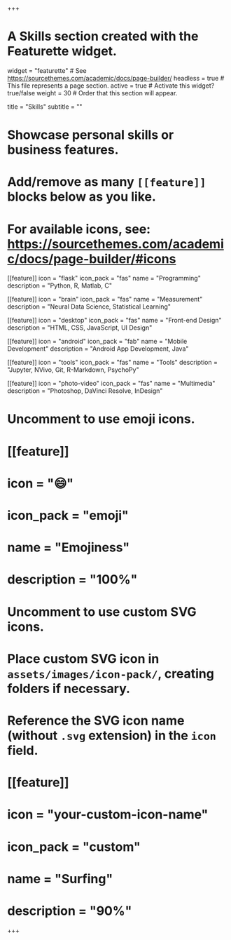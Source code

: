 +++
# A Skills section created with the Featurette widget.
widget = "featurette"  # See https://sourcethemes.com/academic/docs/page-builder/
headless = true  # This file represents a page section.
active = true  # Activate this widget? true/false
weight = 30  # Order that this section will appear.

title = "Skills"
subtitle = ""

# Showcase personal skills or business features.
# 
# Add/remove as many `[[feature]]` blocks below as you like.
# 
# For available icons, see: https://sourcethemes.com/academic/docs/page-builder/#icons

[[feature]]
  icon = "flask"
  icon_pack = "fas"
  name = "Programming"
  description = "Python, R, Matlab, C"
  
[[feature]]
  icon = "brain"
  icon_pack = "fas"
  name = "Measurement"
  description = "Neural Data Science, Statistical Learning"  
  
[[feature]]
  icon = "desktop"
  icon_pack = "fas"
  name = "Front-end Design"
  description = "HTML, CSS, JavaScript, UI Design"
  
 [[feature]]
  icon = "android"
  icon_pack = "fab"
  name = "Mobile Development"
  description = "Android App Development, Java"
  
 [[feature]]
  icon = "tools"
  icon_pack = "fas"
  name = "Tools"
  description = "Jupyter, NVivo, Git, R-Markdown, PsychoPy"
  
 [[feature]]
  icon = "photo-video"
  icon_pack = "fas"
  name = "Multimedia"
  description = "Photoshop, DaVinci Resolve, InDesign"
  

# Uncomment to use emoji icons.
# [[feature]]
#  icon = ":smile:"
#  icon_pack = "emoji"
#  name = "Emojiness"
#  description = "100%"  

# Uncomment to use custom SVG icons.
# Place custom SVG icon in `assets/images/icon-pack/`, creating folders if necessary.
# Reference the SVG icon name (without `.svg` extension) in the `icon` field.
# [[feature]]
#  icon = "your-custom-icon-name"
#  icon_pack = "custom"
#  name = "Surfing"
#  description = "90%"

+++

